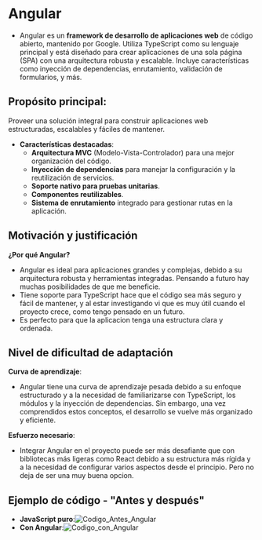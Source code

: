 # **Angular**
- Angular es un **framework de desarrollo de aplicaciones web** de código abierto, mantenido por Google. Utiliza TypeScript como su lenguaje principal y está diseñado para crear aplicaciones de una sola página (SPA) con una arquitectura robusta y escalable. Incluye características como inyección de dependencias, enrutamiento, validación de formularios, y más.
## **Propósito principal**:  
Proveer una solución integral para construir aplicaciones web estructuradas, escalables y fáciles de mantener.
- **Características destacadas**:  
  - **Arquitectura MVC** (Modelo-Vista-Controlador) para una mejor organización del código.
  - **Inyección de dependencias** para manejar la configuración y la reutilización de servicios.
  - **Soporte nativo para pruebas unitarias**.
  - **Componentes reutilizables**.
  - **Sistema de enrutamiento** integrado para gestionar rutas en la aplicación.

## **Motivación y justificación**
**¿Por qué Angular?**
- Angular es ideal para aplicaciones grandes y complejas, debido a su arquitectura robusta y herramientas integradas. Pensando a futuro hay muchas posibilidades de que me beneficie.
- Tiene soporte para TypeScript hace que el código sea más seguro y fácil de mantener, y al estar investigando vi que es muy útil cuando el proyecto crece, como tengo pensado en un futuro.
- Es perfecto para que la aplicacion tenga una estructura clara y ordenada.

## **Nivel de dificultad de adaptación**
**Curva de aprendizaje**:  
- Angular tiene una curva de aprendizaje pesada debido a su enfoque estructurado y a la necesidad de familiarizarse con TypeScript, los módulos y la inyección de dependencias. Sin embargo, una vez comprendidos estos conceptos, el desarrollo se vuelve más organizado y eficiente.

**Esfuerzo necesario**:
- Integrar Angular en el proyecto puede ser más desafiante que con bibliotecas más ligeras como React debido a su estructura más rígida y a la necesidad de configurar varios aspectos desde el principio. Pero no deja de ser una muy buena opcion.

## **Ejemplo de código - "Antes y después"**

- **JavaScript puro**:![Codigo_Antes_Angular](https://github.com/user-attachments/assets/bbfe2857-0092-4e4a-bc84-bd9755a347a5)
- **Con Angular**:![Codigo_con_Angular](https://github.com/user-attachments/assets/5e135607-8f6c-4279-91a8-c2eb32406c83)

